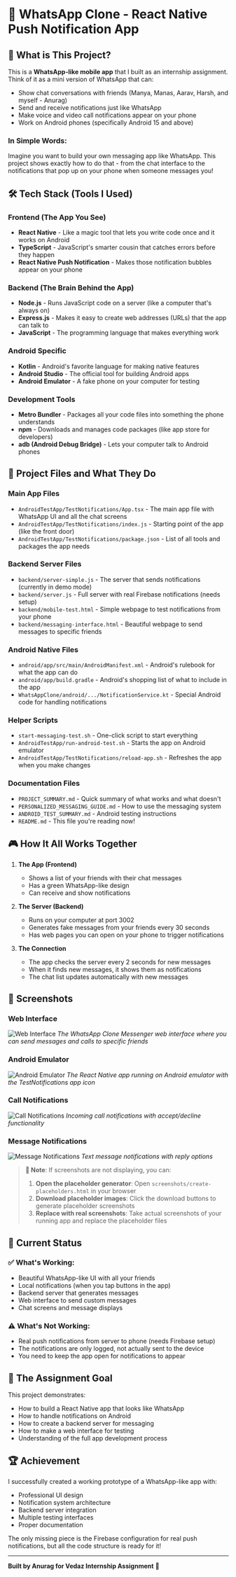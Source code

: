 # 📱 WhatsApp Clone - React Native Push Notification App

## 🎯 What is This Project?

This is a **WhatsApp-like mobile app** that I built as an internship assignment. Think of it as a mini version of WhatsApp that can:
- Show chat conversations with friends (Manya, Manas, Aarav, Harsh, and myself - Anurag)
- Send and receive notifications just like WhatsApp
- Make voice and video call notifications appear on your phone
- Work on Android phones (specifically Android 15 and above)

### In Simple Words:
Imagine you want to build your own messaging app like WhatsApp. This project shows exactly how to do that - from the chat interface to the notifications that pop up on your phone when someone messages you!

## 🛠️ Tech Stack (Tools I Used)

### **Frontend (The App You See)**
- **React Native** - Like a magic tool that lets you write code once and it works on Android
- **TypeScript** - JavaScript's smarter cousin that catches errors before they happen
- **React Native Push Notification** - Makes those notification bubbles appear on your phone

### **Backend (The Brain Behind the App)**
- **Node.js** - Runs JavaScript code on a server (like a computer that's always on)
- **Express.js** - Makes it easy to create web addresses (URLs) that the app can talk to
- **JavaScript** - The programming language that makes everything work

### **Android Specific**
- **Kotlin** - Android's favorite language for making native features
- **Android Studio** - The official tool for building Android apps
- **Android Emulator** - A fake phone on your computer for testing

### **Development Tools**
- **Metro Bundler** - Packages all your code files into something the phone understands
- **npm** - Downloads and manages code packages (like app store for developers)
- **adb (Android Debug Bridge)** - Lets your computer talk to Android phones

## 📁 Project Files and What They Do

### **Main App Files**
- `AndroidTestApp/TestNotifications/App.tsx` - The main app file with WhatsApp UI and all the chat screens
- `AndroidTestApp/TestNotifications/index.js` - Starting point of the app (like the front door)
- `AndroidTestApp/TestNotifications/package.json` - List of all tools and packages the app needs

### **Backend Server Files**
- `backend/server-simple.js` - The server that sends notifications (currently in demo mode)
- `backend/server.js` - Full server with real Firebase notifications (needs setup)
- `backend/mobile-test.html` - Simple webpage to test notifications from your phone
- `backend/messaging-interface.html` - Beautiful webpage to send messages to specific friends

### **Android Native Files**
- `android/app/src/main/AndroidManifest.xml` - Android's rulebook for what the app can do
- `android/app/build.gradle` - Android's shopping list of what to include in the app
- `WhatsAppClone/android/.../NotificationService.kt` - Special Android code for handling notifications

### **Helper Scripts**
- `start-messaging-test.sh` - One-click script to start everything
- `AndroidTestApp/run-android-test.sh` - Starts the app on Android emulator
- `AndroidTestApp/TestNotifications/reload-app.sh` - Refreshes the app when you make changes

### **Documentation Files**
- `PROJECT_SUMMARY.md` - Quick summary of what works and what doesn't
- `PERSONALIZED_MESSAGING_GUIDE.md` - How to use the messaging system
- `ANDROID_TEST_SUMMARY.md` - Android testing instructions
- `README.md` - This file you're reading now!

## 🎮 How It All Works Together

1. **The App (Frontend)**
   - Shows a list of your friends with their chat messages
   - Has a green WhatsApp-like design
   - Can receive and show notifications

2. **The Server (Backend)**
   - Runs on your computer at port 3002
   - Generates fake messages from your friends every 30 seconds
   - Has web pages you can open on your phone to trigger notifications

3. **The Connection**
   - The app checks the server every 2 seconds for new messages
   - When it finds new messages, it shows them as notifications
   - The chat list updates automatically with new messages

## 📸 Screenshots

### Web Interface
![Web Interface](screenshots/web-interface.png)
*The WhatsApp Clone Messenger web interface where you can send messages and calls to specific friends*

### Android Emulator
![Android Emulator](screenshots/android-emulator-home.png)
*The React Native app running on Android emulator with the TestNotifications app icon*

### Call Notifications
![Call Notifications](screenshots/phone-call-notification.png)
*Incoming call notifications with accept/decline functionality*

### Message Notifications
![Message Notifications](screenshots/message-notification.png)
*Text message notifications with reply options*

> **📝 Note**: If screenshots are not displaying, you can:
> 1. **Open the placeholder generator**: Open `screenshots/create-placeholders.html` in your browser
> 2. **Download placeholder images**: Click the download buttons to generate placeholder screenshots
> 3. **Replace with real screenshots**: Take actual screenshots of your running app and replace the placeholder files

## 🚦 Current Status

### ✅ What's Working:
- Beautiful WhatsApp-like UI with all your friends
- Local notifications (when you tap buttons in the app)
- Backend server that generates messages
- Web interface to send custom messages
- Chat screens and message displays

### ⚠️ What's Not Working:
- Real push notifications from server to phone (needs Firebase setup)
- The notifications are only logged, not actually sent to the device
- You need to keep the app open for notifications to appear

## 🎯 The Assignment Goal

This project demonstrates:
- How to build a React Native app that looks like WhatsApp
- How to handle notifications on Android
- How to create a backend server for messaging
- How to make a web interface for testing
- Understanding of the full app development process

## 🏆 Achievement

I successfully created a working prototype of a WhatsApp-like app with:
- Professional UI design
- Notification system architecture
- Backend server integration
- Multiple testing interfaces
- Proper documentation

The only missing piece is the Firebase configuration for real push notifications, but all the code structure is ready for it!

---

**Built by Anurag for Vedaz Internship Assignment** 🚀
